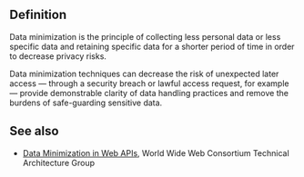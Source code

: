 
## Definition

Data minimization is the principle of collecting less personal data or less specific data and retaining specific data for a shorter period of time in order to decrease privacy risks.

Data minimization techniques can decrease the risk of unexpected later access &mdash; through a security breach or lawful access request, for example &mdash; provide demonstrable clarity of data handling practices and remove the burdens of safe-guarding sensitive data.

## See also

* [Data Minimization in Web APIs](http://www.w3.org/2001/tag/doc/APIMinimization.html),  World Wide Web Consortium Technical Architecture Group